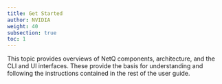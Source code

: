 ```yaml
---
title: Get Started
author: NVIDIA
weight: 40
subsection: true
toc: 1
---
```


This topic provides overviews of NetQ components, architecture, and the CLI and UI interfaces. These provide the basis for understanding and following the instructions contained in the rest of the user guide.
